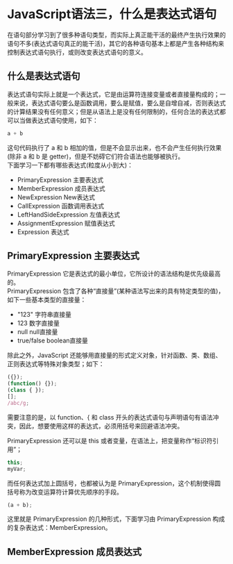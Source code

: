 # JavaScript语法三，什么是表达式语句

在语句部分学习到了很多种语句类型，而实际上真正能干活的最终产生执行效果的语句不多(表达式语句真正的能干活)，其它的各种语句基本上都是产生各种结构来控制表达式语句执行，或则改变表达式语句的意义。

## 什么是表达式语句

表达式语句实际上就是一个表达式，它是由运算符连接变量或者直接量构成的；一般来说，表达式语句要么是函数调用，要么是赋值，要么是自增自减，否则表达式的计算结果没有任何意义；但是从语法上是没有任何限制的，任何合法的表达式都可以当做表达式语句使用，如下：

``` javascript
a + b
```

这句代码执行了 a 和 b 相加的值，但是不会显示出来，也不会产生任何执行效果(除非 a 和 b 是 getter)，但是不妨碍它们符合语法也能够被执行。  
下面学习一下都有哪些表达式(粒度从小到大)：

- PrimaryExpression 主要表达式
- MemberExpression 成员表达式
- NewExpression New表达式
- CallExpression 函数调用表达式
- LeftHandSideExpression 左值表达式
- AssignmentExpression 赋值表达式
- Expression 表达式

## PrimaryExpression 主要表达式

PrimaryExpression 它是表达式的最小单位，它所设计的语法结构是优先级最高的。  
PrimaryExpression 包含了各种“直接量”(某种语法写出来的具有特定类型的值)，如下一些基本类型的直接量：

- "123" 字符串直接量
- 123 数字直接量
- null null直接量
- true/false boolean直接量

除此之外，JavaScript 还能够用直接量的形式定义对象，针对函数、类、数组、正则表达式等特殊对象类型；如下：

``` javascript
({});
(function() {});
(class { });
[];
/abc/g;
```

需要注意的是，以 function、{ 和 class 开头的表达式语句与声明语句有语法冲突，因此，想要使用这样的表达式，必须用括号来回避语法冲突。  
  
PrimaryExpression 还可以是 this 或者变量，在语法上，把变量称作“标识符引用”；

``` javascript
this;
myVar;
```

而任何表达式加上圆括号，也都被认为是 PrimaryExpression，这个机制使得圆括号称为改变运算符计算优先顺序的手段。

``` javascript
(a + b);
```

这里就是 PrimaryExpression 的几种形式，下面学习由 PrimaryExpression 构成的复杂表达式：MemberExpression。  

## MemberExpression 成员表达式
